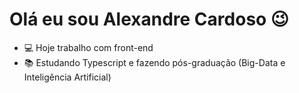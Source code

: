 # Olá eu sou Alexandre Cardoso 😉

- 💻 Hoje trabalho com front-end
- 📚 Estudando Typescript e fazendo pós-graduação (Big-Data e Inteligência Artificial)
